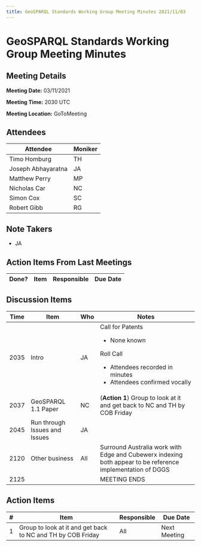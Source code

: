 ```yaml
---
title: GeoSPARQL Standards Working Group Meeting Minutes 2021/11/03
---
```

# GeoSPARQL Standards Working Group Meeting Minutes
## Meeting Details
**Meeting Date:** 03/11/2021

**Meeting Time:** 2030 UTC

**Meeting Location:** GoToMeeting  

## Attendees

| Attendee | Moniker |
| ---- | ---- |
| Timo Homburg | TH |
| Joseph Abhayaratna | JA |
| Matthew Perry | MP |
| Nicholas Car | NC |
| Simon Cox | SC |
| Robert Gibb | RG |


## Note Takers
- JA

## Action Items From Last Meetings

| Done? | Item | Responsible | Due Date |
| ---- | ---- | ---- | --- |


## Discussion Items

| Time | Item | Who | Notes |
| ---- | ---- | ---- | ---- |
| 2035 | Intro | JA | Call for Patents<ul><li>None known</li></ul>Roll Call<ul><li>Attendees recorded in minutes</li><li>Attendees confirmed vocally</li></ul> |
| 2037 | GeoSPARQL 1.1 Paper | NC | (**Action 1**) Group to look at it and get back to NC and TH by COB Friday |
| 2045 | Run through Issues and Issues | JA |  |
| 2120 | Other business | All | Surround Australia work with Edge and Cubewerx indexing both appear to be reference implementation of DGGS |
| 2125 | | | MEETING ENDS |

## Action Items

| \# | Item | Responsible | Due Date |
| ---- | ---- | ---- | ---- |
| <span name="action_1">1</span> | Group to look at it and get back to NC and TH by COB Friday | All | Next Meeting |

